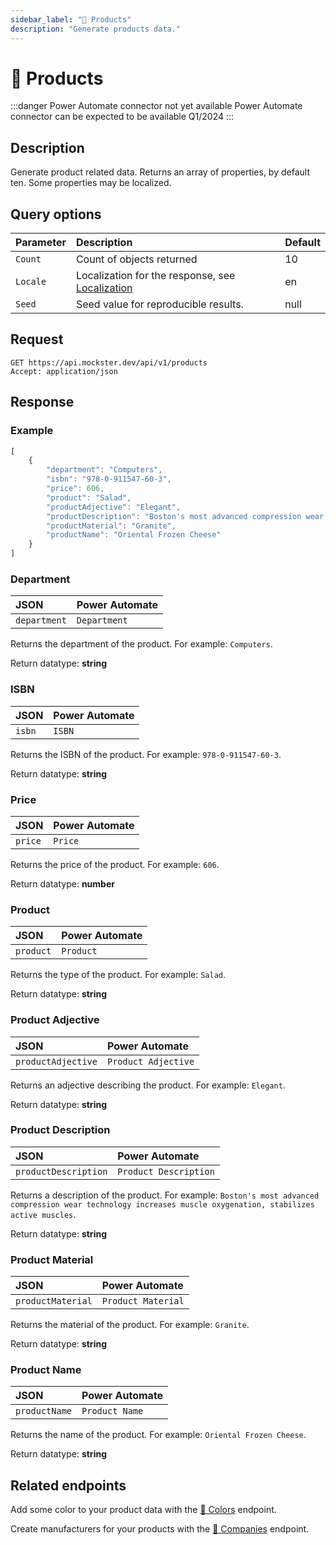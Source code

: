 ```yaml
---
sidebar_label: "🧸 Products"
description: "Generate products data."
---
```


# 🧸 Products

:::danger Power Automate connector not yet available
Power Automate connector can be expected to be available Q1/2024
:::

## Description

Generate product related data. Returns an array of properties, by default ten. Some properties may be localized.

## Query options

|Parameter|Description|Default|
|---------|:---------|---------|
|`Count`| Count of objects returned | 10 |
|`Locale`| Localization for the response, see [Localization](./../localization) | en |
|`Seed` | Seed value for reproducible results. | null |

## Request

```http title="HTTP"
GET https://api.mockster.dev/api/v1/products
Accept: application/json  
```

## Response 

### Example 

```jsx title="JSON"
[
    {
        "department": "Computers",
        "isbn": "978-0-911547-60-3",
        "price": 606,
        "product": "Salad",
        "productAdjective": "Elegant",
        "productDescription": "Boston's most advanced compression wear technology increases muscle oxygenation, stabilizes active muscles",
        "productMaterial": "Granite",
        "productName": "Oriental Frozen Cheese"
    }
]
```

### Department

|JSON|Power Automate|
|:---------|:---------|
`department`|`Department`

Returns the department of the product. For example: `Computers`.

Return datatype: **string**

### ISBN

|JSON|Power Automate|
|:---------|:---------|
`isbn`|`ISBN`

Returns the ISBN of the product. For example: `978-0-911547-60-3`.

Return datatype: **string**

### Price

|JSON|Power Automate|
|:---------|:---------|
`price`|`Price`

Returns the price of the product. For example: `606`.

Return datatype: **number**

### Product

|JSON|Power Automate|
|:---------|:---------|
`product`|`Product`

Returns the type of the product. For example: `Salad`.

Return datatype: **string**

### Product Adjective

|JSON|Power Automate|
|:---------|:---------|
`productAdjective`|`Product Adjective`

Returns an adjective describing the product. For example: `Elegant`.

Return datatype: **string**

### Product Description

|JSON|Power Automate|
|:---------|:---------|
`productDescription`|`Product Description`

Returns a description of the product. For example: `Boston's most advanced compression wear technology increases muscle oxygenation, stabilizes active muscles`.

Return datatype: **string**

### Product Material

|JSON|Power Automate|
|:---------|:---------|
`productMaterial`|`Product Material`

Returns the material of the product. For example: `Granite`.

Return datatype: **string**

### Product Name

|JSON|Power Automate|
|:---------|:---------|
`productName`|`Product Name`

Returns the name of the product. For example: `Oriental Frozen Cheese`.

Return datatype: **string**

## Related endpoints

Add some color to your product data with the [🌈 Colors](./colors) endpoint.

Create manufacturers for your products with the [🏢 Companies](./companies) endpoint.